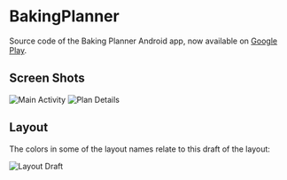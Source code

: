 # BakingPlanner

Source code of the Baking Planner Android app, now available on [Google Play](https://play.google.com/store/apps/details?id=de.tobiasfraenzel.backplanner).

## Screen Shots
![Main Activity](http://tobiasfraenzel.de/img/bp/screenshot_main_en_cut_small_2.jpg "Main Activity")
![Plan Details](http://tobiasfraenzel.de/img/bp/screenshot_show_en_cut_small.jpg "Plan Details")

## Layout
The colors in some of the layout names relate to this draft of the layout:

![Layout Draft](http://tobiasfraenzel.de/img/bp/layout_small.png "Layout Draft")
